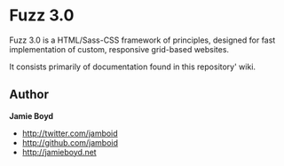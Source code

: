 # Fuzz 3.0

Fuzz 3.0 is a HTML/Sass-CSS framework of principles, designed for fast implementation of custom, responsive grid-based websites.

It consists primarily of documentation found in this repository' wiki.

## Author

**Jamie Boyd**

+ http://twitter.com/jamboid
+ http://github.com/jamboid
+ http://jamieboyd.net
